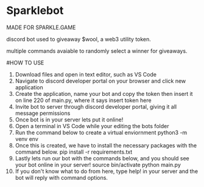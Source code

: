 # Sparklebot


MADE FOR SPARKLE.GAME


discord bot used to giveaway $wool, a web3 utility token. 


multiple commands avaiable to randomly select a winner for giveaways.

#HOW TO USE 

1. Download files and open in text editor, such as VS Code
2. Navigate to discord developer portal on your browser and click new application 
3. Create the application, name your bot and copy the token then insert it on line 220 of main.py, where it says insert token here
4. Invite bot to server through discord developer portal, giving it all message permissions
5. Once bot is in your server lets put it online!
6. Open a terminal in VS Code while your editing the bots folder
7. Run the command below to create a virtual enviornment
      python3 -m venv env
8. Once this is created, we have to install the necessary packages with the command below. 
      pip install -r requirements.txt
9. Lastly lets run our bot with the commands below, and you should see your bot online in your server!
      source bin/activate
      python main.py
10. If you don't know what to do from here, type help! in your server and the bot will reply with command options. 




